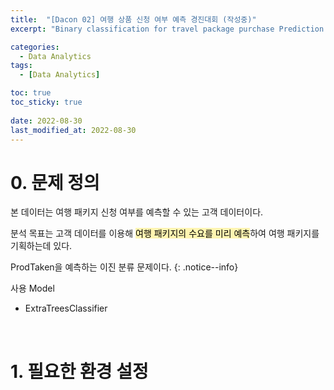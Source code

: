 ```yaml
---
title:  "[Dacon 02] 여행 상품 신청 여부 예측 경진대회 (작성중)"
excerpt: "Binary classification for travel package purchase Prediction'"

categories:
  - Data Analytics
tags:
  - [Data Analytics]

toc: true
toc_sticky: true
 
date: 2022-08-30
last_modified_at: 2022-08-30
---
```


# 0. 문제 정의

본 데이터는 여행 패키지 신청 여부를 예측할 수 있는 고객 데이터이다.

분석 목표는 고객 데이터를 이용해  <mark style = 'background-color:#fff5b1'>여행 패키지의 수요를 미리 예측</mark>하여 여행 패키지를 기획하는데 있다.

ProdTaken을 예측하는 이진 분류 문제이다.
{: .notice--info}


사용 Model

 - ExtraTreesClassifier
 
<br>


# 1. 필요한 환경 설정
